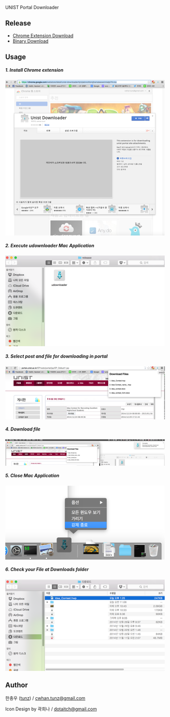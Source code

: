 UNIST Portal Downloader

Release
-------
- [Chrome Extension Download](https://chrome.google.com/webstore/detail/unist-downloader/kjmjiabmcihbmjjhemaleeoanimiejlp?hl=ko)
- [Binary Download](https://www.dropbox.com/s/h6trzsvyzsm7n37/release.zip?dl=0)

Usage
-----

##### 1. Install Chrome extension

![step1](./usage/step1.png?raw=true)

##### 2. Execute udownloader Mac Application

![step2](./usage/step2.png?raw=true)

##### 3. Select post and file for downloading in portal

![step3](./usage/step3.png?raw=true)

##### 4. Download file

![step4](./usage/step4.png?raw=true)

##### 5. Close Mac Application

![step5](./usage/step5.png?raw=true)

##### 6. Check your File at Downloads folder

![step6](./usage/step6.png?raw=true)


Author
------

한충우 ([tunz](http://blog.tunz.kr)) / <cwhan.tunz@gmail.com>

Icon Design by 곽희나 / <dotaitch@gmail.com>

